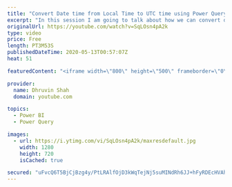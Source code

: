 ```yaml
---
title: "Convert Date time from Local Time to UTC time using Power Query"
excerpt: "In this session I am going to talk about how we can convert datetime from one timezone to UTC timezone in power query.  sometimes there are situations where we need to convert our local date time value to UTC time value.  In Power Query we have some functions using which we can convert our local date"
originalUrl: https://youtube.com/watch?v=SqLOsn4pA2k
type: video
price: Free
length: PT3M53S
publishedDateTime: 2020-05-13T00:57:07Z
heat: 51

featuredContent: "<iframe width=\"800\" height=\"500\" frameborder=\"0\" src=\"https://www.youtube.com/embed/SqLOsn4pA2k\" allow=\"accelerometer; autoplay; encrypted-media; gyroscope; picture-in-picture\" allowfullscreen></iframe>"

provider:
  name: Dhruvin Shah
  domain: youtube.com

topics:
  - Power BI
  - Power Query

images:
  - url: https://i.ytimg.com/vi/SqLOsn4pA2k/maxresdefault.jpg
    width: 1280
    height: 720
    isCached: true

secured: "uFvcQ6T5BjCjBzg4y/PtLRAlfOjD3kWqTejNj5suMINdRh6JJ+hFyRDEcHVAhso2r7wOq+sGro2jaes1tO7Wh0XnuJcKGFHxzRfR/aW/74Mz9W/PYbVA/IcZZsSAYzQAhMk4y6zVoDSgytqrCMeF1DH+FY2xw4feP6DEZEZH+m+++mmInoYfGN99ubvM+aWGnJ7taeskA8eF5mcsyPGCiuCYF+sjvCa/82PV8DL/w++iYFmJMDKrq65AxX6SLBHKuoqLUJUwZwoa+RsZympl58bLtMnK16BPSfmxLkxKvRaub7nNTowcvd0S7O2XPjFR1+jR7OYFRi08PBpmOg78KaP/nyF1Z/ovEMGL89ecQfQK3IqNGkM6Xe2jmiw/74vlICuBsks19Izwb5N2IRMwj88vL8PliDn0CjT//oOGC1g=;cMTu+HbuPMChbXzbwquAiw=="
---
```


